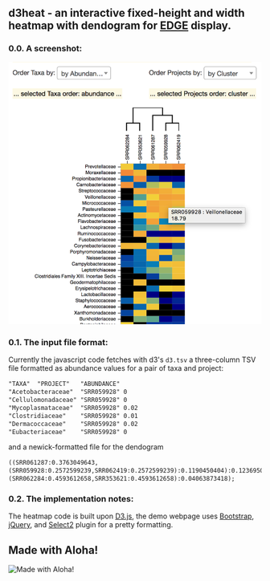 ## d3heat - an interactive fixed-height and width heatmap with dendogram for [EDGE](https://bioedge.lanl.gov/edge_ui/) display.

### 0.0. A screenshot:
![A heatmap example](https://raw.githubusercontent.com/seninp-bioinfo/d3heat/master/site/screen01.png)

### 0.1. The input file format:
Currently the javascript code fetches with d3's `d3.tsv` a three-column TSV file formatted as abundance values for a pair of taxa and project:

    "TAXA"	"PROJECT"	"ABUNDANCE"
    "Acetobacteraceae"	"SRR059928"	0
    "Cellulomonadaceae"	"SRR059928"	0
    "Mycoplasmataceae"	"SRR059928"	0.02
    "Clostridiaceae"	"SRR059928"	0.01
    "Dermacoccaceae"	"SRR059928"	0.02
    "Eubacteriaceae"	"SRR059928"	0
    
and a newick-formatted file for the dendogram

    ((SRR061287:0.3763049643,(SRR059928:0.2572599239,SRR062419:0.2572599239):0.1190450404):0.1236950357,(SRR062284:0.4593612658,SRR353621:0.4593612658):0.04063873418);

### 0.2. The implementation notes:
The heatmap code is built upon [D3.js](https://d3js.org/), the demo webpage uses [Bootstrap](http://getbootstrap.com/), [jQuery](http://jquery.com/), and [Select2](https://select2.github.io/) plugin for a pretty formatting.

## Made with Aloha!
![Made with Aloha!](https://raw.githubusercontent.com/GrammarViz2/grammarviz2_src/master/src/resources/assets/aloha.jpg)
